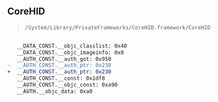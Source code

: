 ## CoreHID

> `/System/Library/PrivateFrameworks/CoreHID.framework/CoreHID`

```diff

   __DATA_CONST.__objc_classlist: 0x40
   __DATA_CONST.__objc_imageinfo: 0x8
   __AUTH_CONST.__auth_got: 0x950
-  __AUTH_CONST.__auth_ptr: 0x238
+  __AUTH_CONST.__auth_ptr: 0x230
   __AUTH_CONST.__const: 0x1df8
   __AUTH_CONST.__objc_const: 0xa90
   __AUTH.__objc_data: 0xa0

```
